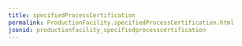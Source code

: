 ```yaml
---
title: specifiedProcessCertification
permalink: ProductionFacility.specifiedProcessCertification.html
jsonid: productionfacility_specifiedprocesscertification
---
```

